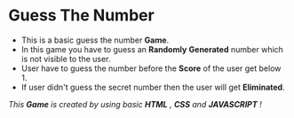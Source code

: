 # Guess The Number

- This is a basic guess the number **Game**.
- In this game you have to guess an **Randomly** **Generated** number which is not visible to the user.
- User have to guess the number before the **Score** of the user get below 1.
- If user didn't guess the secret number then the user will get **Eliminated**.

*This **Game** is created by using basic **HTML** , **CSS** and **JAVASCRIPT** !*
